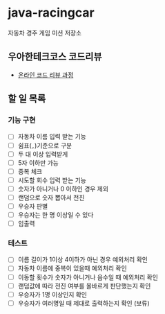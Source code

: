 # java-racingcar
자동차 경주 게임 미션 저장소

## 우아한테크코스 코드리뷰
* [온라인 코드 리뷰 과정](https://github.com/woowacourse/woowacourse-docs/blob/master/maincourse/README.md)

## 할 일 목록

### 기능 구현

- [ ]  자동차 이름 입력 받는 기능
  - [ ]  쉼표(`,`)기준으로 구분
  - [ ]  두 대 이상 입력받게
  - [ ]  5자 이하만 가능
  - [ ]  중복 체크
- [ ]  시도할 회수 입력 받는 기능
  - [ ]  숫자가 아니거나 0 이하인 경우 제외
- [ ]  랜덤으로 숫자 뽑아서 전진
- [ ]  우승자 판별
  - [ ]  우승자는 한 명 이상일 수 있다
- [ ]  입출력

### 테스트

- [ ]  이름 길이가 1이상 4이하가 아닌 경우 예외처리 확인
- [ ]  자동차 이름에 중복이 있을때 예외처리 확인
- [ ]  이동할 횟수가 숫자가 아니거나 음수일 때 예외처리 확인
- [ ]  랜덤값에 따라 전진 여부를 올바르게 판단했는지 확인
- [ ]  우승자가 1명 이상인지 확인
- [ ]  우승자가 여러명일 때 제대로 출력하는지 확인 (보류)